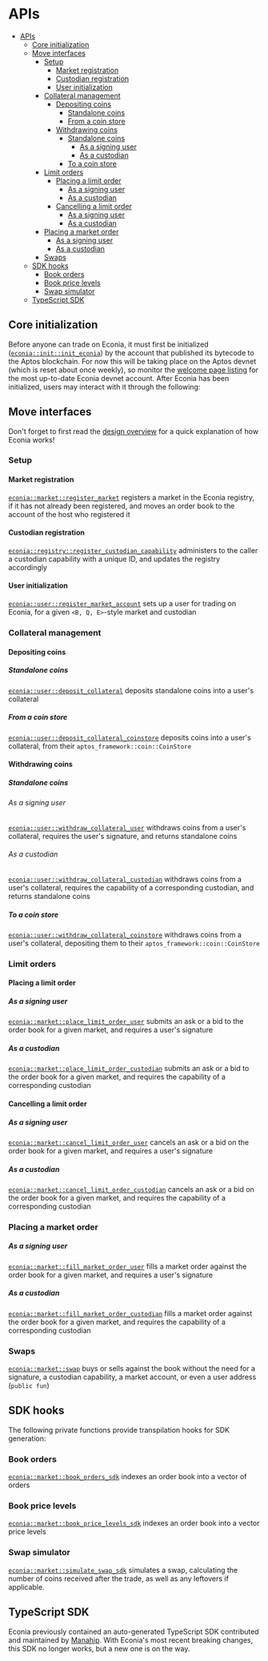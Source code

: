 # APIs

- [APIs](#apis)
  - [Core initialization](#core-initialization)
  - [Move interfaces](#move-interfaces)
    - [Setup](#setup)
      - [Market registration](#market-registration)
      - [Custodian registration](#custodian-registration)
      - [User initialization](#user-initialization)
    - [Collateral management](#collateral-management)
      - [Depositing coins](#depositing-coins)
        - [Standalone coins](#standalone-coins)
        - [From a coin store](#from-a-coin-store)
      - [Withdrawing coins](#withdrawing-coins)
        - [Standalone coins](#standalone-coins-1)
          - [As a signing user](#as-a-signing-user)
          - [As a custodian](#as-a-custodian)
        - [To a coin store](#to-a-coin-store)
    - [Limit orders](#limit-orders)
      - [Placing a limit order](#placing-a-limit-order)
        - [As a signing user](#as-a-signing-user-1)
        - [As a custodian](#as-a-custodian-1)
      - [Cancelling a limit order](#cancelling-a-limit-order)
        - [As a signing user](#as-a-signing-user-2)
        - [As a custodian](#as-a-custodian-2)
    - [Placing a market order](#placing-a-market-order)
        - [As a signing user](#as-a-signing-user-3)
        - [As a custodian](#as-a-custodian-3)
    - [Swaps](#swaps)
  - [SDK hooks](#sdk-hooks)
    - [Book orders](#book-orders)
    - [Book price levels](#book-price-levels)
    - [Swap simulator](#swap-simulator)
  - [TypeScript SDK](#typescript-sdk)

## Core initialization

Before anyone can trade on Econia, it must first be initialized ([`econia::init::init_econia`](../../src/move/econia/build/Econia/docs/init.md#0xc0deb00c_init_init_econia)) by the account that published its bytecode to the Aptos blockchain.
For now this will be taking place on the Aptos devnet (which is reset about once weekly), so monitor the [welcome page listing](welcome.md#devnet-account) for the most up-to-date Econia devnet account.
After Econia has been initialized, users may interact with it through the following:

## Move interfaces

Don't forget to first read the [design overview](https://econia.dev/design-overview) for a quick explanation of how Econia works!

### Setup

#### Market registration

[`econia::market::register_market`](../../src/move/econia/build/Econia/docs/market.md#0xc0deb00c_market_register_market) registers a market in the Econia registry, if it has not already been registered, and moves an order book to the account of the host who registered it

#### Custodian registration
[`econia::registry::register_custodian_capability`](../../src/move/econia/build/Econia/docs/registry.md#0xc0deb00c_registry_register_custodian_capability) administers to the caller a custodian capability with a unique ID, and updates the registry accordingly

#### User initialization

[`econia::user::register_market_account`](../../src/move/econia/build/Econia/docs/user.md#0xc0deb00c_user_register_market_account) sets up a user for trading on Econia, for a given `<B, Q, E>`-style market and custodian

### Collateral management

#### Depositing coins

##### Standalone coins

[`econia::user::deposit_collateral`](../../src/move/econia/build/Econia/docs/user.md#0xc0deb00c_user_deposit_collateral) deposits standalone coins into a user's collateral

##### From a coin store

[`econia::user::deposit_collateral_coinstore`](../../src/move/econia/build/Econia/docs/user.md#0xc0deb00c_user_deposit_collateral_coinstore) deposits coins into a user's collateral, from their `aptos_framework::coin::CoinStore`

#### Withdrawing coins

##### Standalone coins

###### As a signing user

[`econia::user::withdraw_collateral_user`](../../src/move/econia/build/Econia/docs/user.md#0xc0deb00c_user_withdraw_collateral_user) withdraws coins from a user's collateral, requires the user's signature, and returns standalone coins

###### As a custodian

[`econia::user::withdraw_collateral_custodian`](../../src/move/econia/build/Econia/docs/user.md#0xc0deb00c_user_withdraw_collateral_custodian) withdraws coins from a user's collateral, requires the capability of a corresponding custodian, and returns standalone coins

##### To a coin store

[`econia::user::withdraw_collateral_coinstore`](../../src/move/econia/build/Econia/docs/user.md#0xc0deb00c_user_withdraw_collateral_coinstore) withdraws coins from a user's collateral, depositing them to their `aptos_framework::coin::CoinStore`

### Limit orders

#### Placing a limit order

##### As a signing user

[`econia::market::place_limit_order_user`](../../src/move/econia/build/Econia/docs/market.md#0xc0deb00c_market_place_limit_order_user) submits an ask or a bid to the order book for a given market, and requires a user's signature

##### As a custodian

[`econia::market::place_limit_order_custodian`](../../src/move/econia/build/Econia/docs/market.md#0xc0deb00c_market_place_limit_order_custodian) submits an ask or a bid to the order book for a given market, and requires the capability of a corresponding custodian

#### Cancelling a limit order

##### As a signing user

[`econia::market::cancel_limit_order_user`](../../src/move/econia/build/Econia/docs/market.md#0xc0deb00c_market_cancel_limit_order_user) cancels an ask or a bid on the order book for a given market, and requires a user's signature

##### As a custodian

[`econia::market::cancel_limit_order_custodian`](../../src/move/econia/build/Econia/docs/market.md#0xc0deb00c_market_cancel_limit_order_custodian) cancels an ask or a bid on the order book for a given market, and requires the capability of a corresponding custodian

### Placing a market order

##### As a signing user

[`econia::market::fill_market_order_user`](../../src/move/econia/build/Econia/docs/market.md#0xc0deb00c_market_fill_market_order_user) fills a market order against the order book for a given market, and requires a user's signature

##### As a custodian

[`econia::market::fill_market_order_custodian`](../../src/move/econia/build/Econia/docs/market.md#0xc0deb00c_market_fill_market_order_custodian) fills a market order against the order book for a given market, and requires the capability of a corresponding custodian

### Swaps

[`econia::market::swap`](../../src/move/econia/build/Econia/docs/market.md#0xc0deb00c_market_swap) buys or sells against the book without the need for a signature, a custodian capability, a market account, or even a user address (`public fun`)

## SDK hooks

The following private functions provide transpilation hooks for SDK generation:

### Book orders

[`econia::market::book_orders_sdk`](../../src/move/econia/build/Econia/docs/market.md#0xc0deb00c_market_book_orders_sdk) indexes an order book into a vector of orders

### Book price levels

[`econia::market::book_price_levels_sdk`](../../src/move/econia/build/Econia/docs/market.md#0xc0deb00c_market_price_levels_sdk) indexes an order book into a vector price levels

### Swap simulator

[`econia::market::simulate_swap_sdk`](../../src/move/econia/build/Econia/docs/market.md#0xc0deb00c_market_simulate_swap_sdk) simulates a swap, calculating the number of coins received after the trade, as well as any leftovers if applicable.

## TypeScript SDK

Econia previously contained an auto-generated TypeScript SDK contributed and maintained by [Manahip](http:github.com/manahip).
With Econia's most recent breaking changes, this SDK no longer works, but a new one is on the way.
